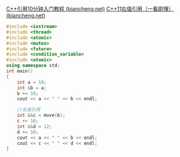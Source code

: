 [C++引用10分钟入门教程 (biancheng.net)](https://c.biancheng.net/view/2251.html)
[C++11右值引用（一看即懂） (biancheng.net)](https://c.biancheng.net/view/7829.html)

```cpp
#include <iostream>
#include <thread>
#include <atomic>
#include <mutex>
#include <future>
#include <condition_variable>
#include <atomic>
using namespace std;
int main()
{
    int a = 10;
    int &b = a;
    b += 10;
    cout << a << " " << b << endl;

    //右值引用
    int &&c = move(b);
    c += 10;
    int &&d = 12;
    d += 10;
    cout << a << " " << b << endl;
    cout << c << " " << d << endl;
}    

```